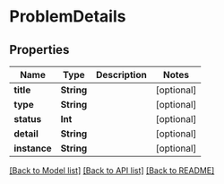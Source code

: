 # ProblemDetails

## Properties
Name | Type | Description | Notes
------------ | ------------- | ------------- | -------------
**title** | **String** |  | [optional] 
**type** | **String** |  | [optional] 
**status** | **Int** |  | [optional] 
**detail** | **String** |  | [optional] 
**instance** | **String** |  | [optional] 

[[Back to Model list]](../README.md#models) [[Back to API list]](../README.md#api-endpoints) [[Back to README]](../README.md)


